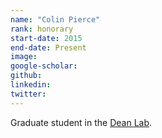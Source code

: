 ```yaml
---
name: "Colin Pierce"
rank: honorary
start-date: 2015
end-date: Present
image:
google-scholar:
github:
linkedin:
twitter:
---
```

Graduate student in the <a href="http://cbs.umn.edu/contacts/antony-m-dean" rel="external">Dean Lab</a>.